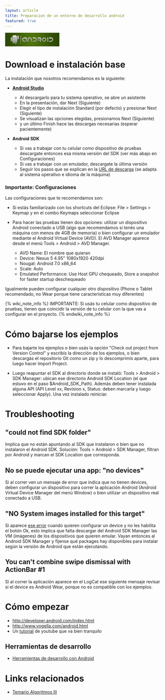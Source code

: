 ```yaml
---
layout: article
title: Preparacion de un entorno de desarrollo android
featured: true
---
```


<img src="/img/languages/android-logo.png" height="35%" width="35%"/>

# Download e instalación base

La instalación que nosotros recomendamos es la siguiente:

-   [**Android Studio**](https://developer.android.com/sdk/index.html)
    -   Al descargarlo para tu sistema operativo, se abre un asistente
    -   En la presentación, dar Next (Siguiente)
    -   Elegir el tipo de instalación Standard (por defecto) y presionar Next (Siguiente)
    -   Se visualizan las opciones elegidas, presionamos Next (Siguiente)
    -   y un último Finish hace las descargas necesarias (esperar pacientemente)

-   **Android SDK**
    -   Si vas a trabajar con tu celular como dispositivo de pruebas descargate entonces esa misma versión del SDK (ver más abajo en Configuraciones)
    -   Si vas a trabajar con un emulador, descargate la última versión
    -   Seguir los pasos que se explican en la [URL de descarga](https://developer.android.com/studio/install.html) (se adapta al sistema operativo e idioma de la máquina)
    
<!-- -->

### Importante: Configuraciones

Las configuraciones que te recomendamos son:

-   Si estás familiarizado con los shortcuts del Eclipse: File &gt; Settings &gt; Keymap y en el combo Keymaps seleccionar Eclipse

<!-- -->

-   Para hacer las pruebas tienen dos opciones: utilizar un dispositivo Android conectado a USB (algo que recomendamos si tenés una máquina con menos de 4GB de memoria) o bien configurar un emulador mediante el Android Virtual Device (AVD). El AVD Manager aparece desde el menú Tools &gt; Android &gt; AVD Manager. 

    -   AVD Name: El nombre que quieran
    -   Device: Nexus 5 4.95" 1080x1920 420dpi
    -   Nougat: Android 7.0 x86\_64
    -   Scale: Auto
    -   Emulated Performance: Use Host GPU chequeado, Store a snapshot for faster startup deschequeado

Igualmente pueden configurar cualquier otro dispositivo (Phone o Tablet recomendado, no Wear porque tiene características muy diferentes)

{% wiki_note_info %}
IMPORTANTE: Si usás tu celular como dispositivo de pruebas, tienen que coincidir la versión de tu celular con la que vas a configurar en el proyecto.
{% endwiki_note_info %}

<!-- -->

# Cómo bajarse los ejemplos

-   Para bajarte los ejemplos o bien usás la opción "Check out project from Version Control" y escribís la dirección de los ejemplos, o bien descargás el repositorio Git como un zip y lo descomprimís aparte, para luego hacer Import Project.

<!-- -->

-   Luego reapuntar el SDK al directorio donde se instaló: Tools &gt; Android &gt; SDK Manager: ubican ese directorio Android SDK Location (el que estuvo en el paso $Android\_SDK\_Path). Además deben tener instalada alguna API (API Level xx, Revision x, Status: deben marcarla y luego seleccionar Apply). Una vez instalado reiniciar.

<!-- -->

# Troubleshooting

## "could not find SDK folder"

Implica que no están apuntando al SDK que instalaron o bien que no instalaron el Android SDK. Solución: Tools &gt; Android &gt; SDK Manager, filtran por Android y marcan el SDK Location que corresponda.

## No se puede ejecutar una app: "no devices"

Si al correr ven un mensaje de error que indica que no tienen devices, deben configurar un dispositivo para correr la aplicación Android (Android Virtual Device Manager del menú Window) o bien utilizar un dispositivo real conectado a USB.

## "NO System images installed for this target"

Si aparece [ese error](http://stackoverflow.com/questions/22541681/fail-to-create-android-virtual-device-no-system-image-installed-for-this-targe) cuando quieren configurar un device y no les habilita el botón Ok, esto implica que falta descargar del Android SDK Manager las VM (imágenes) de los dispositivos que quieren emular.  Vayan entonces al Android SDK Manager y fíjense qué packages hay disponibles para instalar según la versión de Android que están ejecutando.

## You can't combine swipe dismissal with ActionBar \#1

Si al correr la aplicación aparece en el LogCat ese siguiente mensaje revisar si el device es Android Wear, porque no es compatible con los ejemplos.

<!-- -->

# Cómo empezar

-   <http://developer.android.com/index.html>
-   <http://www.vogella.com/android.html>
-   Un [tutorial](http://www.youtube.com/watch?v=zS1frzHbKWY) de youtube que va bien tranquilo

<!-- -->

## Herramientas de desarrollo

-   [Herramientas de desarrollo con Android](herramientas-de-desarrollo-con-android.html)

<!-- -->

# Links relacionados

-  [Temario Algoritmos III](algo3-temario.html)
